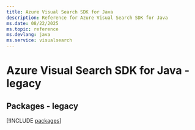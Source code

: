 ```yaml
---
title: Azure Visual Search SDK for Java
description: Reference for Azure Visual Search SDK for Java
ms.date: 08/22/2025
ms.topic: reference
ms.devlang: java
ms.service: visualsearch
---
```

# Azure Visual Search SDK for Java - legacy
## Packages - legacy
[!INCLUDE [packages](visual-search-index.md)]